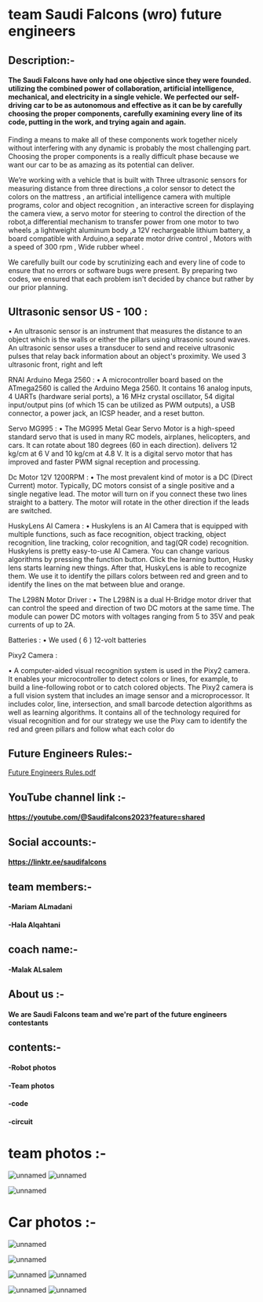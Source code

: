 # team Saudi Falcons (wro) future engineers
## Description:-
#### The Saudi Falcons have only had one objective since they were founded. utilizing the combined power of collaboration, artificial intelligence, mechanical, and electricity in a single vehicle. We perfected our self-driving car to be as autonomous and effective as it can be by carefully choosing the proper components, carefully examining every line of its code, putting in the work, and trying again and again.

Finding a means to make all of these components work together nicely without interfering with any dynamic is probably the most challenging part. Choosing the proper components is a really difficult phase because we want our car to be as amazing as its potential can deliver.

We’re working with a vehicle that is built with Three ultrasonic sensors for measuring distance from three directions ,a color sensor to detect the colors on the mattress , an artificial intelligence camera with multiple programs, color and object recognition , an interactive screen for displaying the camera view, a servo motor for steering to control the direction of the robot,a differential mechanism to transfer power from one motor to two wheels ,a lightweight aluminum body ,a 12V rechargeable lithium battery, a board compatible with Arduino,a separate motor drive control , Motors with a speed of 300 rpm , Wide rubber wheel .

We carefully built our code by scrutinizing each and every line of code to ensure that no errors or software bugs were present. By preparing two codes, we ensured that each problem isn't decided by chance but rather by our prior planning.
## Ultrasonic sensor US - 100 :
•	An ultrasonic sensor is an instrument that measures the distance to an object which is the walls or either the pillars using ultrasonic sound waves. An ultrasonic sensor uses a transducer to send and receive ultrasonic pulses that relay back information about an object's proximity. We used 3 ultrasonic front, right and left




RNAI Arduino Mega 2560 :
•	A microcontroller board based on the ATmega2560 is called the Arduino Mega 2560. It contains 16 analog inputs, 4 UARTs (hardware serial ports), a 16 MHz crystal oscillator, 54 digital input/output pins (of which 15 can be utilized as PWM outputs), a USB connector, a power jack, an ICSP header, and a reset button.



Servo MG995 :
•	The MG995 Metal Gear Servo Motor is a high-speed standard servo that is used in many RC models, airplanes, helicopters, and cars. It can rotate about 180 degrees (60 in each direction). delivers 12 kg/cm at 6 V and 10 kg/cm at 4.8 V. It is a digital servo motor that has improved and faster PWM signal reception and processing.



Dc Motor 12V 1200RPM :
•	The most prevalent kind of motor is a DC (Direct Current) motor. Typically, DC motors consist of a single positive and a single negative lead. The motor will turn on if you connect these two lines straight to a battery. The motor will rotate in the other direction if the leads are switched.




HuskyLens AI Camera :
•	Huskylens is an AI Camera that is equipped with multiple functions, such as face recognition, object tracking, object recognition, line tracking, color recognition, and tag(QR code) recognition. Huskylens is pretty easy-to-use AI Camera. You can change various algorithms by pressing the function button. Click the learning button, Husky lens starts learning new things. After that, HuskyLens is able to recognize them. We use it to identify the pillars colors between red and green and to identify the lines on the mat between blue and orange.



The L298N Motor Driver :
•	The L298N is a dual H-Bridge motor driver that can control the speed and direction of two DC motors at the same time. The module can power DC motors with voltages ranging from 5 to 35V and peak currents of up to 2A. 




Batteries :
•	 We used ( 6 ) 12-volt batteries



Pixy2 Camera :

•	A computer-aided visual recognition system is used in the Pixy2 camera. It enables your microcontroller to detect colors or lines, for example, to build a line-following robot or to catch colored objects. The Pixy2 camera is a full vision system that includes an image sensor and a microprocessor. It includes color, line, intersection, and small barcode detection algorithms as well as learning algorithms. It contains all of the technology required for visual recognition and for our strategy we use the Pixy cam to identify the red and green pillars and follow what each color do


## Future Engineers Rules:-
[Future Engineers Rules.pdf](https://github.com/Saudi-falcons/saudi-falcons2023/files/12505690/Future.Engineers.Rules.pdf)

## YouTube channel link :-
#### https://youtube.com/@Saudifalcons2023?feature=shared
## Social accounts:-
#### https://linktr.ee/saudifalcons

## team members:-

#### -Mariam ALmadani
#### -Hala Alqahtani
## coach name:-
#### -Malak ALsalem
## About us :-

#### We are Saudi Falcons team and we're part of the future engineers contestants

## contents:-

#### -Robot photos
#### -Team photos
#### -code
#### -circuit

# team photos :-
![unnamed](https://github.com/Saudi-falcons/saudi-falcons2023/assets/143476751/77eb336f-dd79-4c4b-b062-11864662ac5e)
![unnamed](https://github.com/Saudi-falcons/saudi-falcons2023/assets/143476751/f11bec92-36e9-468c-b3ad-4cbb5f66edc7)

![unnamed](https://github.com/Saudi-falcons/saudi-falcons2023/assets/143476751/3f49782f-579d-4173-b2ef-a866ff23b103)
# Car photos :-

![unnamed](https://github.com/Saudi-falcons/saudi-falcons2023/assets/143476751/29ed1608-c5f3-4e76-ae6a-019645c2b628)

![unnamed](https://github.com/Saudi-falcons/saudi-falcons2023/assets/143476751/cae06677-5619-411d-a492-b1ef620b7fd9)

![unnamed](https://github.com/Saudi-falcons/saudi-falcons2023/assets/143476751/25ed7864-d967-4cce-a4c7-8d3e6b0068c4)
![unnamed](https://github.com/Saudi-falcons/saudi-falcons2023/assets/143476751/36b7fb14-fed3-4954-87af-642be7362242)

![unnamed](https://github.com/Saudi-falcons/saudi-falcons2023/assets/143476751/cab54f65-3ba7-4f3b-a668-732f5fd9f751)
![unnamed](https://github.com/Saudi-falcons/saudi-falcons2023/assets/143476751/f628d736-a259-4d3a-9d1e-a3bd47a6d0ec)

